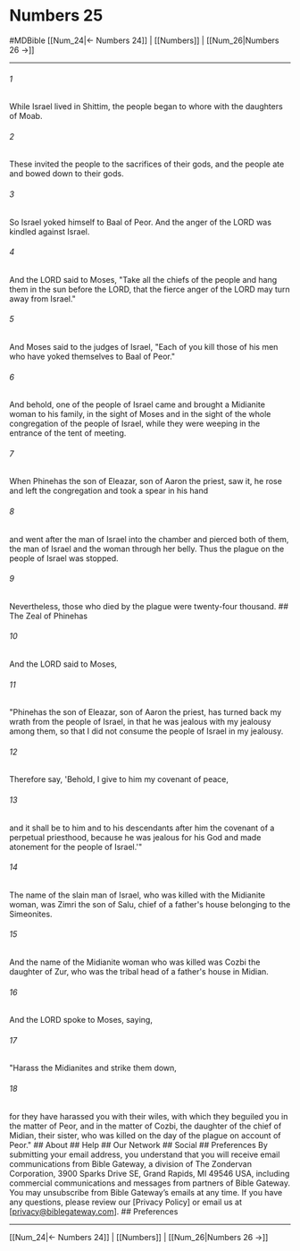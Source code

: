 # Numbers 25
#MDBible
[[Num_24|← Numbers 24]] | [[Numbers]] | [[Num_26|Numbers 26 →]]

***






###### 1 


While Israel lived in Shittim, the people began to whore with the daughters of Moab. 





###### 2 


These invited the people to the sacrifices of their gods, and the people ate and bowed down to their gods. 





###### 3 


So Israel yoked himself to Baal of Peor. And the anger of the LORD was kindled against Israel. 





###### 4 


And the LORD said to Moses, "Take all the chiefs of the people and hang them in the sun before the LORD, that the fierce anger of the LORD may turn away from Israel." 





###### 5 


And Moses said to the judges of Israel, "Each of you kill those of his men who have yoked themselves to Baal of Peor." 





###### 6 


And behold, one of the people of Israel came and brought a Midianite woman to his family, in the sight of Moses and in the sight of the whole congregation of the people of Israel, while they were weeping in the entrance of the tent of meeting. 





###### 7 


When Phinehas the son of Eleazar, son of Aaron the priest, saw it, he rose and left the congregation and took a spear in his hand 





###### 8 


and went after the man of Israel into the chamber and pierced both of them, the man of Israel and the woman through her belly. Thus the plague on the people of Israel was stopped. 





###### 9 


Nevertheless, those who died by the plague were twenty-four thousand. ## The Zeal of Phinehas 





###### 10 


And the LORD said to Moses, 





###### 11 


"Phinehas the son of Eleazar, son of Aaron the priest, has turned back my wrath from the people of Israel, in that he was jealous with my jealousy among them, so that I did not consume the people of Israel in my jealousy. 





###### 12 


Therefore say, 'Behold, I give to him my covenant of peace, 





###### 13 


and it shall be to him and to his descendants after him the covenant of a perpetual priesthood, because he was jealous for his God and made atonement for the people of Israel.'" 





###### 14 


The name of the slain man of Israel, who was killed with the Midianite woman, was Zimri the son of Salu, chief of a father's house belonging to the Simeonites. 





###### 15 


And the name of the Midianite woman who was killed was Cozbi the daughter of Zur, who was the tribal head of a father's house in Midian. 





###### 16 


And the LORD spoke to Moses, saying, 





###### 17 


"Harass the Midianites and strike them down, 





###### 18 


for they have harassed you with their wiles, with which they beguiled you in the matter of Peor, and in the matter of Cozbi, the daughter of the chief of Midian, their sister, who was killed on the day of the plague on account of Peor." ## About ## Help ## Our Network ## Social ## Preferences By submitting your email address, you understand that you will receive email communications from Bible Gateway, a division of The Zondervan Corporation, 3900 Sparks Drive SE, Grand Rapids, MI 49546 USA, including commercial communications and messages from partners of Bible Gateway. You may unsubscribe from Bible Gateway&rsquo;s emails at any time. If you have any questions, please review our [Privacy Policy] or email us at [privacy@biblegateway.com]. ## Preferences

***

[[Num_24|← Numbers 24]] | [[Numbers]] | [[Num_26|Numbers 26 →]]
